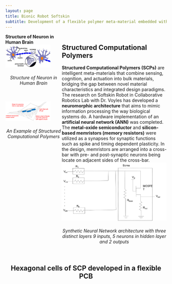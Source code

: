 ```yaml
---
layout: page
title: Bionic Robot Softskin
subtitle: Development of a flexible polymer meta-material embedded with neuromorphic architecture
---
```


<div style="display:flex;">
    <div style="flex:35%;">
        <b>Structure of Neuron in Human Brain</b>
        <br/>
        <img src="/img/projects/bionic-robot-softskin/softskin0.jpg" class = "lazyload" width="80%">
        <br/>
        <h6 align="middle">Structure of Neuron in Human Brain</h6>
        <br/>
        <img src="/img/projects/bionic-robot-softskin/softskin1.png" class = "lazyload" width="80%">
        <br/>
        <h6 align="middle">An Example of Structured Computational Polymers</h6>
    </div>
    <div style="flex:65%;">
    <h2>Structured Computational Polymers</h2>
    <b>Structured Computational Polymers (SCPs)</b> are intelligent meta-materials that combine sensing, cognition, and actuation into bulk materials, bridging the gap between novel material characteristics and integrated design paradigms. The research on Softskin Robot in Collaborative Robotics Lab with Dr. Voyles has developed a <b>neuromorphic architecture</b> that aims to mimic information processing the way biological systems do. A hardware implementation of an <b>artificial neural network (ANN)</b> was completed. The <b>metal-oxide semiconductor</b> and <b>silicon-based memristors (memory resistors)</b> were utilized as a synapses for synaptic functions such as spike and timing dependent plasticity. In the design, memristors are arranged into a cross-bar with pre- and post-synaptic neurons being locate on adjacent sides of the cross-bar.
    <br/>
    <img src="/img/projects/bionic-robot-softskin/softskin2.png" class = "lazyload" width="100%">
    <br/>
    <h6 align="middle">Synthetic Neural Network architecture with three distinct layers 9 inputs, 5 neurons in hidden layer and 2 outputs</h6>
    </div>
</div>

<h2 align="middle">Hexagonal cells of SCP developed in a flexible PCB</h2>
